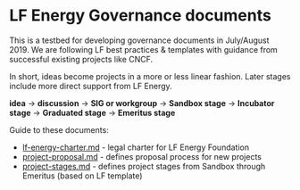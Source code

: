 # LF Energy Governance documents

This is a testbed for developing governance documents in July/August 2019. We are following LF best practices & templates with guidance from successful existing projects like CNCF.

In short, ideas become projects in a more or less linear fashion. Later stages include more direct support from LF Energy.

<b>idea</b> -> <b>discussion</b> -> <b>SIG or workgroup</b> -> <b>Sandbox stage</b> -> <b>Incubator stage</b> -> <b>Graduated stage</b> -> <b>Emeritus stage</b>

Guide to these documents:

* [lf-energy-charter.md](lf-energy-charter.md) - legal charter for LF Energy Foundation
* [project-proposal.md](project-proposal.md) - defines proposal process for new projects
* [project-stages.md](project-stages.md) - defines project stages from Sandbox through Emeritus (based on LF template)
